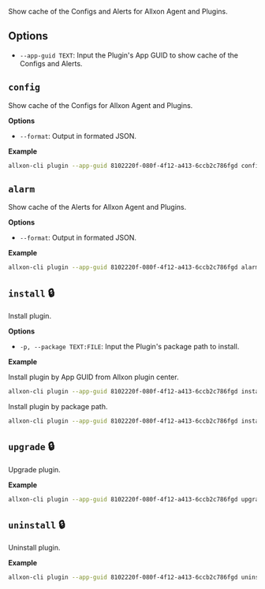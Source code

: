 Show cache of the Configs and Alerts for Allxon Agent and Plugins.

## Options

- `--app-guid TEXT`: Input the Plugin's App GUID to show cache of the Configs and Alerts.

## `config`

Show cache of the Configs for Allxon Agent and Plugins.

**Options**

- `--format`: Output in formated JSON.

**Example**

```bash
allxon-cli plugin --app-guid 8102220f-080f-4f12-a413-6ccb2c786fgd config 
```

## `alarm`

Show cache of the Alerts for Allxon Agent and Plugins.

**Options**

- `--format`: Output in formated JSON.

**Example**

```bash
allxon-cli plugin --app-guid 8102220f-080f-4f12-a413-6ccb2c786fgd alarm 
```

## `install` 🔒

Install plugin.

**Options**

- `-p, --package TEXT:FILE`: Input the Plugin's package path to install.

**Example**

Install plugin by App GUID from Allxon plugin center.

```bash
allxon-cli plugin --app-guid 8102220f-080f-4f12-a413-6ccb2c786fgd install
```

Install plugin by package path.

```bash
allxon-cli plugin --app-guid 8102220f-080f-4f12-a413-6ccb2c786fgd install --package /path/to/plugin/package
```

## `upgrade` 🔒

Upgrade plugin.

**Example**

```bash
allxon-cli plugin --app-guid 8102220f-080f-4f12-a413-6ccb2c786fgd upgrade
```

## `uninstall` 🔒

Uninstall plugin.

**Example**

```bash
allxon-cli plugin --app-guid 8102220f-080f-4f12-a413-6ccb2c786fgd uninstall
```
